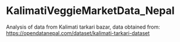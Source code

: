 # KalimatiVeggieMarketData_Nepal
Analysis of data from Kalimati tarkari bazar, data obtained from: https://opendatanepal.com/dataset/kalimati-tarkari-dataset
